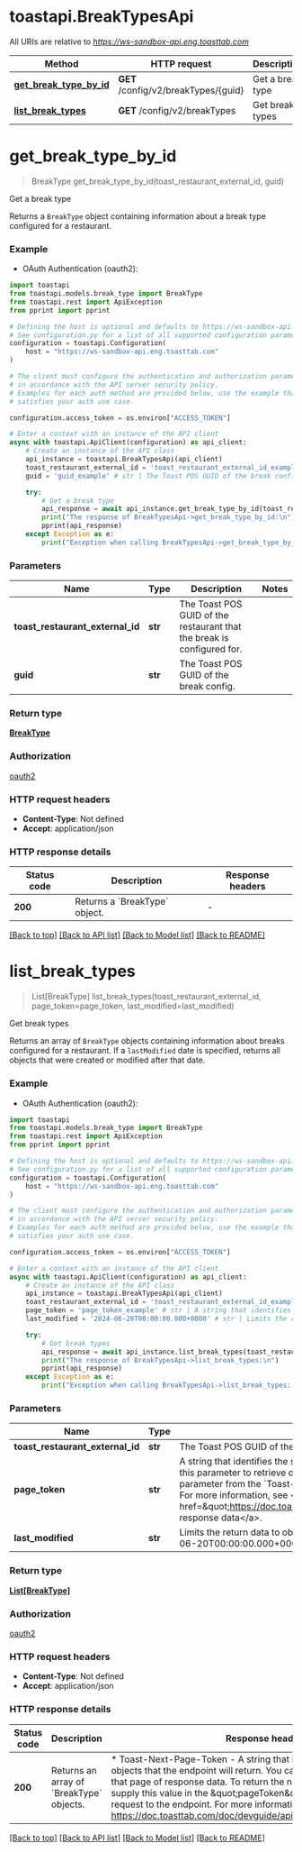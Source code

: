 # toastapi.BreakTypesApi

All URIs are relative to *https://ws-sandbox-api.eng.toasttab.com*

Method | HTTP request | Description
------------- | ------------- | -------------
[**get_break_type_by_id**](BreakTypesApi.md#get_break_type_by_id) | **GET** /config/v2/breakTypes/{guid} | Get a break type 
[**list_break_types**](BreakTypesApi.md#list_break_types) | **GET** /config/v2/breakTypes | Get break types 


# **get_break_type_by_id**
> BreakType get_break_type_by_id(toast_restaurant_external_id, guid)

Get a break type 

Returns a `BreakType`
object containing information about a break type configured for 
a restaurant.


### Example

* OAuth Authentication (oauth2):

```python
import toastapi
from toastapi.models.break_type import BreakType
from toastapi.rest import ApiException
from pprint import pprint

# Defining the host is optional and defaults to https://ws-sandbox-api.eng.toasttab.com
# See configuration.py for a list of all supported configuration parameters.
configuration = toastapi.Configuration(
    host = "https://ws-sandbox-api.eng.toasttab.com"
)

# The client must configure the authentication and authorization parameters
# in accordance with the API server security policy.
# Examples for each auth method are provided below, use the example that
# satisfies your auth use case.

configuration.access_token = os.environ["ACCESS_TOKEN"]

# Enter a context with an instance of the API client
async with toastapi.ApiClient(configuration) as api_client:
    # Create an instance of the API class
    api_instance = toastapi.BreakTypesApi(api_client)
    toast_restaurant_external_id = 'toast_restaurant_external_id_example' # str | The Toast POS GUID of the restaurant that the break is configured for. 
    guid = 'guid_example' # str | The Toast POS GUID of the break config.

    try:
        # Get a break type 
        api_response = await api_instance.get_break_type_by_id(toast_restaurant_external_id, guid)
        print("The response of BreakTypesApi->get_break_type_by_id:\n")
        pprint(api_response)
    except Exception as e:
        print("Exception when calling BreakTypesApi->get_break_type_by_id: %s\n" % e)
```



### Parameters


Name | Type | Description  | Notes
------------- | ------------- | ------------- | -------------
 **toast_restaurant_external_id** | **str**| The Toast POS GUID of the restaurant that the break is configured for.  | 
 **guid** | **str**| The Toast POS GUID of the break config. | 

### Return type

[**BreakType**](BreakType.md)

### Authorization

[oauth2](../README.md#oauth2)

### HTTP request headers

 - **Content-Type**: Not defined
 - **Accept**: application/json

### HTTP response details

| Status code | Description | Response headers |
|-------------|-------------|------------------|
**200** | Returns a &#x60;BreakType&#x60; object. |  -  |

[[Back to top]](#) [[Back to API list]](../README.md#documentation-for-api-endpoints) [[Back to Model list]](../README.md#documentation-for-models) [[Back to README]](../README.md)

# **list_break_types**
> List[BreakType] list_break_types(toast_restaurant_external_id, page_token=page_token, last_modified=last_modified)

Get break types 

Returns an array of `BreakType`
objects containing information about breaks configured for a
restaurant. If a `lastModified` date is specified, returns
all objects that were created or modified after that date.


### Example

* OAuth Authentication (oauth2):

```python
import toastapi
from toastapi.models.break_type import BreakType
from toastapi.rest import ApiException
from pprint import pprint

# Defining the host is optional and defaults to https://ws-sandbox-api.eng.toasttab.com
# See configuration.py for a list of all supported configuration parameters.
configuration = toastapi.Configuration(
    host = "https://ws-sandbox-api.eng.toasttab.com"
)

# The client must configure the authentication and authorization parameters
# in accordance with the API server security policy.
# Examples for each auth method are provided below, use the example that
# satisfies your auth use case.

configuration.access_token = os.environ["ACCESS_TOKEN"]

# Enter a context with an instance of the API client
async with toastapi.ApiClient(configuration) as api_client:
    # Create an instance of the API class
    api_instance = toastapi.BreakTypesApi(api_client)
    toast_restaurant_external_id = 'toast_restaurant_external_id_example' # str | The Toast POS GUID of the restaurant that the configuration applies to. 
    page_token = 'page_token_example' # str | A string that identifies the set of data objects that the endpoint will return in its response data. You can use this parameter to retrieve one page of response data. You get the value that you supply in the `pageToken` parameter from the `Toast-Next-Page-Token` header field value of a previous request to the endpoint. For more information, see <a href=\"https://doc.toasttab.com/doc/devguide/apiResponseDataPagination.html\">Paginating response data</a>.  (optional)
    last_modified = '2024-06-20T00:00:00.000+0000' # str | Limits the return data to objects created or modified after a specific date and time. For example: `2024-06-20T00:00:00.000+0000`.  (optional)

    try:
        # Get break types 
        api_response = await api_instance.list_break_types(toast_restaurant_external_id, page_token=page_token, last_modified=last_modified)
        print("The response of BreakTypesApi->list_break_types:\n")
        pprint(api_response)
    except Exception as e:
        print("Exception when calling BreakTypesApi->list_break_types: %s\n" % e)
```



### Parameters


Name | Type | Description  | Notes
------------- | ------------- | ------------- | -------------
 **toast_restaurant_external_id** | **str**| The Toast POS GUID of the restaurant that the configuration applies to.  | 
 **page_token** | **str**| A string that identifies the set of data objects that the endpoint will return in its response data. You can use this parameter to retrieve one page of response data. You get the value that you supply in the &#x60;pageToken&#x60; parameter from the &#x60;Toast-Next-Page-Token&#x60; header field value of a previous request to the endpoint. For more information, see &lt;a href&#x3D;\&quot;https://doc.toasttab.com/doc/devguide/apiResponseDataPagination.html\&quot;&gt;Paginating response data&lt;/a&gt;.  | [optional] 
 **last_modified** | **str**| Limits the return data to objects created or modified after a specific date and time. For example: &#x60;2024-06-20T00:00:00.000+0000&#x60;.  | [optional] 

### Return type

[**List[BreakType]**](BreakType.md)

### Authorization

[oauth2](../README.md#oauth2)

### HTTP request headers

 - **Content-Type**: Not defined
 - **Accept**: application/json

### HTTP response details

| Status code | Description | Response headers |
|-------------|-------------|------------------|
**200** | Returns an array of &#x60;BreakType&#x60; objects. |  * Toast-Next-Page-Token - A string that identifies the following set of objects that the endpoint will return. You can use this value to retrieve that page of response data. To return the next page of objects you supply this value in the \&quot;pageToken\&quot; parameter of the next request to the endpoint. For more information, see https://doc.toasttab.com/doc/devguide/apiResponseDataPagination.html. <br>  |

[[Back to top]](#) [[Back to API list]](../README.md#documentation-for-api-endpoints) [[Back to Model list]](../README.md#documentation-for-models) [[Back to README]](../README.md)

